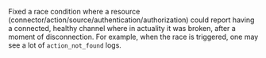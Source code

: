 Fixed a race condition where a resource (connector/action/source/authentication/authorization) could report having a connected, healthy channel where in actuality it was broken, after a moment of disconnection.  For example, when the race is triggered, one may see a lot of `action_not_found` logs.

